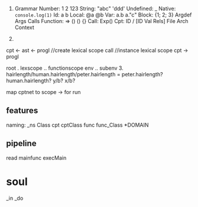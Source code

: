 1. Grammar
Number: 1 2 123
String: "abc" 'ddd'
Undefined: _
Native: `console.log(1)`
Id: a b
Local: @a @b
Var: a.b a."c"
Block: {1; 2; 3}
 Argdef
 Args
 Calls
Function: => () () {}
Call: Exp()
Cpt: ID / [ID Val Rels]
 File
 Arch
 Context

2.
cpt <- ast <- progl //create lexical scope
call //instance lexical scope 
cpt -> progl
       
root . lexscope .. functionscope
       env      .. subenv
3.
hairlength/human.hairlength/peter.hairlength =
peter.hairlength?
human.hairlength?
y/b?
x/b?

map cptnet to scope -> for run

## features

naming:
_ns
Class
cpt
cptClass
func
func_Class
*DOMAIN

## pipeline
read mainfunc
execMain


# soul
_in
_do